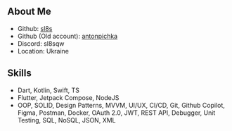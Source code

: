 ## About Me
- Github: [sl8s](https://github.com/sl8s)
- Github (Old account): [antonpichka](https://github.com/antonpichka)
- Discord: sl8sqw
- Location: Ukraine
## Skills
- Dart, Kotlin, Swift, TS
- Flutter, Jetpack Compose, NodeJS
- OOP, SOLID, Design Patterns, MVVM, UI/UX, CI/CD, Git, Github Copilot, Figma, Postman, Docker, OAuth 2.0, JWT, REST API, Debugger, Unit Testing, SQL, NoSQL, JSON, XML
